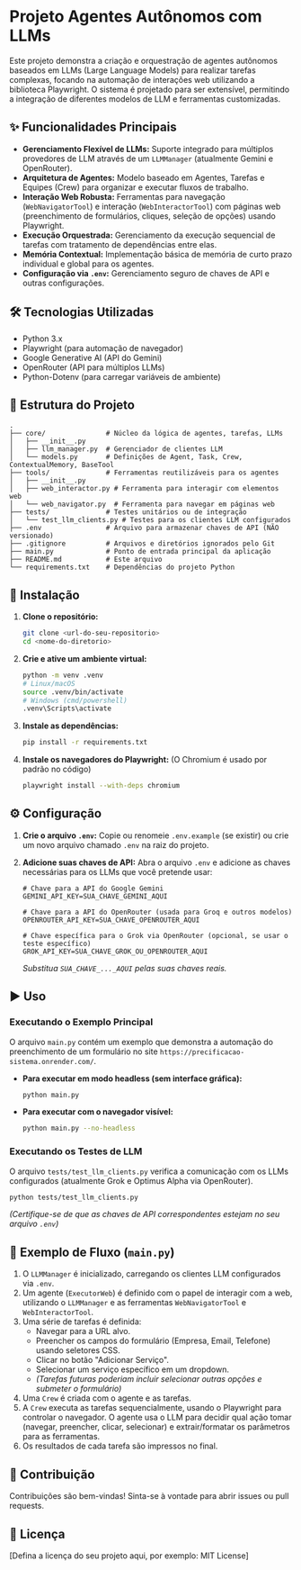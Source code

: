 # Projeto Agentes Autônomos com LLMs

Este projeto demonstra a criação e orquestração de agentes autônomos baseados em LLMs (Large Language Models) para realizar tarefas complexas, focando na automação de interações web utilizando a biblioteca Playwright. O sistema é projetado para ser extensível, permitindo a integração de diferentes modelos de LLM e ferramentas customizadas.

## ✨ Funcionalidades Principais

*   **Gerenciamento Flexível de LLMs:** Suporte integrado para múltiplos provedores de LLM através de um `LLMManager` (atualmente Gemini e OpenRouter).
*   **Arquitetura de Agentes:** Modelo baseado em Agentes, Tarefas e Equipes (Crew) para organizar e executar fluxos de trabalho.
*   **Interação Web Robusta:** Ferramentas para navegação (`WebNavigatorTool`) e interação (`WebInteractorTool`) com páginas web (preenchimento de formulários, cliques, seleção de opções) usando Playwright.
*   **Execução Orquestrada:** Gerenciamento da execução sequencial de tarefas com tratamento de dependências entre elas.
*   **Memória Contextual:** Implementação básica de memória de curto prazo individual e global para os agentes.
*   **Configuração via `.env`:** Gerenciamento seguro de chaves de API e outras configurações.


## 🛠️ Tecnologias Utilizadas

*   Python 3.x
*   Playwright (para automação de navegador)
*   Google Generative AI (API do Gemini)
*   OpenRouter (API para múltiplos LLMs)
*   Python-Dotenv (para carregar variáveis de ambiente)

## 📂 Estrutura do Projeto

```
.
├── core/               # Núcleo da lógica de agentes, tarefas, LLMs
│   ├── __init__.py
│   ├── llm_manager.py  # Gerenciador de clientes LLM
│   └── models.py       # Definições de Agent, Task, Crew, ContextualMemory, BaseTool
├── tools/              # Ferramentas reutilizáveis para os agentes
│   ├── __init__.py
│   ├── web_interactor.py # Ferramenta para interagir com elementos web
│   └── web_navigator.py  # Ferramenta para navegar em páginas web
├── tests/              # Testes unitários ou de integração
│   └── test_llm_clients.py # Testes para os clientes LLM configurados
├── .env                # Arquivo para armazenar chaves de API (NÃO versionado)
├── .gitignore          # Arquivos e diretórios ignorados pelo Git
├── main.py             # Ponto de entrada principal da aplicação
├── README.md           # Este arquivo
└── requirements.txt    # Dependências do projeto Python
```

## 🚀 Instalação

1.  **Clone o repositório:**
    ```bash
    git clone <url-do-seu-repositorio>
    cd <nome-do-diretorio>
    ```

2.  **Crie e ative um ambiente virtual:**
    ```bash
    python -m venv .venv
    # Linux/macOS
    source .venv/bin/activate
    # Windows (cmd/powershell)
    .venv\Scripts\activate
    ```

3.  **Instale as dependências:**
    ```bash
    pip install -r requirements.txt
    ```

4.  **Instale os navegadores do Playwright:** (O Chromium é usado por padrão no código)
    ```bash
    playwright install --with-deps chromium
    ```

## ⚙️ Configuração

1.  **Crie o arquivo `.env`:**
    Copie ou renomeie `.env.example` (se existir) ou crie um novo arquivo chamado `.env` na raiz do projeto.

2.  **Adicione suas chaves de API:**
    Abra o arquivo `.env` e adicione as chaves necessárias para os LLMs que você pretende usar:
    ```dotenv
    # Chave para a API do Google Gemini
    GEMINI_API_KEY=SUA_CHAVE_GEMINI_AQUI

    # Chave para a API do OpenRouter (usada para Groq e outros modelos)
    OPENROUTER_API_KEY=SUA_CHAVE_OPENROUTER_AQUI

    # Chave específica para o Grok via OpenRouter (opcional, se usar o teste específico)
    GROK_API_KEY=SUA_CHAVE_GROK_OU_OPENROUTER_AQUI 
    ```
    *Substitua `SUA_CHAVE_..._AQUI` pelas suas chaves reais.*

## ▶️ Uso

### Executando o Exemplo Principal

O arquivo `main.py` contém um exemplo que demonstra a automação do preenchimento de um formulário no site `https://precificacao-sistema.onrender.com/`.

*   **Para executar em modo headless (sem interface gráfica):**
    ```bash
    python main.py
    ```

*   **Para executar com o navegador visível:**
    ```bash
    python main.py --no-headless
    ```

### Executando os Testes de LLM

O arquivo `tests/test_llm_clients.py` verifica a comunicação com os LLMs configurados (atualmente Grok e Optimus Alpha via OpenRouter).

```bash
python tests/test_llm_clients.py
```
*(Certifique-se de que as chaves de API correspondentes estejam no seu arquivo `.env`)*

## 📝 Exemplo de Fluxo (`main.py`)

1.  O `LLMManager` é inicializado, carregando os clientes LLM configurados via `.env`.
2.  Um agente (`ExecutorWeb`) é definido com o papel de interagir com a web, utilizando o `LLMManager` e as ferramentas `WebNavigatorTool` e `WebInteractorTool`.
3.  Uma série de tarefas é definida:
    *   Navegar para a URL alvo.
    *   Preencher os campos do formulário (Empresa, Email, Telefone) usando seletores CSS.
    *   Clicar no botão "Adicionar Serviço".
    *   Selecionar um serviço específico em um dropdown.
    *   *(Tarefas futuras poderiam incluir selecionar outras opções e submeter o formulário)*
4.  Uma `Crew` é criada com o agente e as tarefas.
5.  A `Crew` executa as tarefas sequencialmente, usando o Playwright para controlar o navegador. O agente usa o LLM para decidir qual ação tomar (navegar, preencher, clicar, selecionar) e extrair/formatar os parâmetros para as ferramentas.
6.  Os resultados de cada tarefa são impressos no final.

## 🤝 Contribuição

Contribuições são bem-vindas! Sinta-se à vontade para abrir issues ou pull requests.

## 📜 Licença

[Defina a licença do seu projeto aqui, por exemplo: MIT License] 